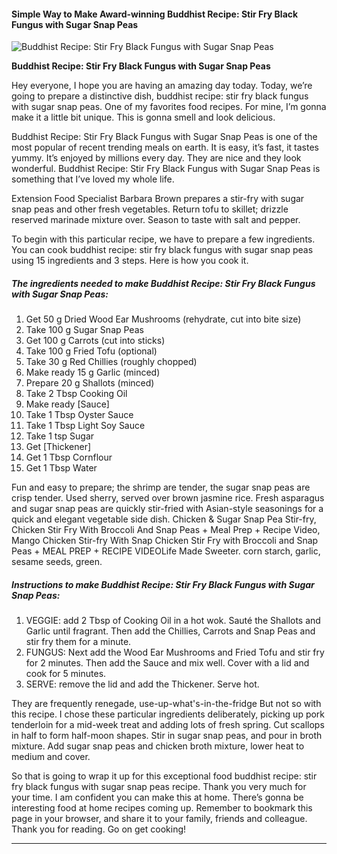             

#### Simple Way to Make Award-winning Buddhist Recipe: Stir Fry Black Fungus with Sugar Snap Peas

![Buddhist Recipe: Stir Fry Black Fungus with Sugar Snap Peas](https://img-global.cpcdn.com/recipes/f8d7b7843892dc38/751x532cq70/buddhist-recipe-stir-fry-black-fungus-with-sugar-snap-peas-recipe-main-photo.jpg)

**Buddhist Recipe: Stir Fry Black Fungus with Sugar Snap Peas**

Hey everyone, I hope you are having an amazing day today. Today, we’re going to prepare a distinctive dish, buddhist recipe: stir fry black fungus with sugar snap peas. One of my favorites food recipes. For mine, I’m gonna make it a little bit unique. This is gonna smell and look delicious.

Buddhist Recipe: Stir Fry Black Fungus with Sugar Snap Peas is one of the most popular of recent trending meals on earth. It is easy, it’s fast, it tastes yummy. It’s enjoyed by millions every day. They are nice and they look wonderful. Buddhist Recipe: Stir Fry Black Fungus with Sugar Snap Peas is something that I’ve loved my whole life.

Extension Food Specialist Barbara Brown prepares a stir-fry with sugar snap peas and other fresh vegetables. Return tofu to skillet; drizzle reserved marinade mixture over. Season to taste with salt and pepper.

To begin with this particular recipe, we have to prepare a few ingredients. You can cook buddhist recipe: stir fry black fungus with sugar snap peas using 15 ingredients and 3 steps. Here is how you cook it.

##### The ingredients needed to make Buddhist Recipe: Stir Fry Black Fungus with Sugar Snap Peas:

1.  Get 50 g Dried Wood Ear Mushrooms (rehydrate, cut into bite size)
2.  Take 100 g Sugar Snap Peas
3.  Get 100 g Carrots (cut into sticks)
4.  Take 100 g Fried Tofu (optional)
5.  Take 30 g Red Chillies (roughly chopped)
6.  Make ready 15 g Garlic (minced)
7.  Prepare 20 g Shallots (minced)
8.  Take 2 Tbsp Cooking Oil
9.  Make ready \[Sauce\]
10.  Take 1 Tbsp Oyster Sauce
11.  Take 1 Tbsp Light Soy Sauce
12.  Take 1 tsp Sugar
13.  Get \[Thickener\]
14.  Get 1 Tbsp Cornflour
15.  Get 1 Tbsp Water

Fun and easy to prepare; the shrimp are tender, the sugar snap peas are crisp tender. Used sherry, served over brown jasmine rice. Fresh asparagus and sugar snap peas are quickly stir-fried with Asian-style seasonings for a quick and elegant vegetable side dish. Chicken & Sugar Snap Pea Stir-fry, Chicken Stir Fry With Broccoli And Snap Peas + Meal Prep + Recipe Video, Mango Chicken Stir-fry With Snap Chicken Stir Fry with Broccoli and Snap Peas + MEAL PREP + RECIPE VIDEOLife Made Sweeter. corn starch, garlic, sesame seeds, green.

##### Instructions to make Buddhist Recipe: Stir Fry Black Fungus with Sugar Snap Peas:

1.  VEGGIE: add 2 Tbsp of Cooking Oil in a hot wok. Sauté the Shallots and Garlic until fragrant. Then add the Chillies, Carrots and Snap Peas and stir fry them for a minute.
2.  FUNGUS: Next add the Wood Ear Mushrooms and Fried Tofu and stir fry for 2 minutes. Then add the Sauce and mix well. Cover with a lid and cook for 5 minutes.
3.  SERVE: remove the lid and add the Thickener. Serve hot.

They are frequently renegade, use-up-what's-in-the-fridge But not so with this recipe. I chose these particular ingredients deliberately, picking up pork tenderloin for a mid-week treat and adding lots of fresh spring. Cut scallops in half to form half-moon shapes. Stir in sugar snap peas, and pour in broth mixture. Add sugar snap peas and chicken broth mixture, lower heat to medium and cover.

So that is going to wrap it up for this exceptional food buddhist recipe: stir fry black fungus with sugar snap peas recipe. Thank you very much for your time. I am confident you can make this at home. There’s gonna be interesting food at home recipes coming up. Remember to bookmark this page in your browser, and share it to your family, friends and colleague. Thank you for reading. Go on get cooking!

* * *
